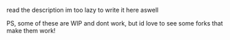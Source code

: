 read the description im too lazy to write it here aswell

PS, some of these are WIP and dont work, but id love to see some forks that make them work!
